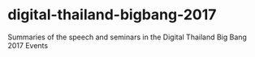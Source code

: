 # digital-thailand-bigbang-2017
Summaries of the speech and seminars in the Digital Thailand Big Bang 2017 Events
